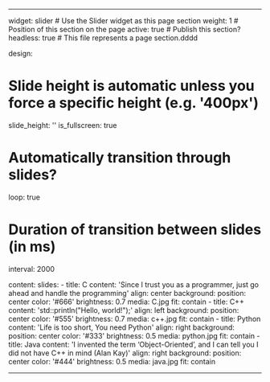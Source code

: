 ---

widget: slider  # Use the Slider widget as this page section
weight: 1  # Position of this section on the page
active: true  # Publish this section?
headless: true  # This file represents a page section.dddd

design:
  # Slide height is automatic unless you force a specific height (e.g. '400px')
  slide_height: ''
  is_fullscreen: true
  # Automatically transition through slides?
  loop: true
  # Duration of transition between slides (in ms)
  interval: 2000

content:
  slides:
    - title: C
      content: 'Since I trust you as a programmer, just go ahead and handle the programming'
      align: center
      background:
        position: center
        color: '#666'
        brightness: 0.7
        media: C.jpg
        fit: contain
    - title: C++
      content: 'std::println("Hello, world!");'
      align: left
      background:
        position: center
        color: '#555'
        brightness: 0.7
        media: c++.jpg
        fit: contain
    - title: Python
      content: 'Life is too short, You need Python'
      align: right
      background:
        position: center
        color: '#333'
        brightness: 0.5
        media: python.jpg
        fit: contain
    - title: Java
      content: 'I invented the term ‘Object-Oriented’, and I can tell you I did not have C++ in mind (Alan Kay)'
      align: right
      background:
        position: center
        color: '#444'
        brightness: 0.5
        media: java.jpg
        fit: contain

---